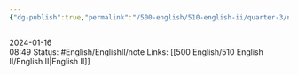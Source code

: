 ```yaml
---
{"dg-publish":true,"permalink":"/500-english/510-english-ii/quarter-3/nouns-to-verbs-for-analysis/","updated":"2024-01-18T08:55:16.212-06:00"}
---
```


2024-01-16  
08:49
Status: #English/EnglishII/note
Links: [[500 English/510 English II/English II\|English II]]
